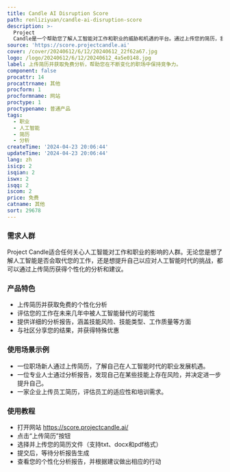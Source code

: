 ```yaml
---
title: Candle AI Disruption Score
path: renliziyuan/candle-ai-disruption-score
description: >-
  Project
  Candle是一个帮助您了解人工智能对工作和职业的威胁和机遇的平台。通过上传您的简历，我们提供免费的个性化分析和评估，告诉您的工作在未来几年中被人工智能替代的可能性，以及您当前的简历在人工智能时代的适应性。我们提供详细的分析报告，涵盖技能风险、技能类型、工作质量等方面。您还可以与我们的社区分享您的结果，并获得特殊优惠。
source: 'https://score.projectcandle.ai'
cover: /cover/20240612/6/12/20240612_22f62a67.jpg
logo: /logo/20240612/6/12/20240612_4a5e0148.jpg
label: 上传简历并获取免费分析，帮助您在不断变化的职场中保持竞争力。
component: false
procattr: 14
procattrname: 其他
procform: 1
procformname: 网站
proctype: 1
proctypename: 普通产品
tags:
  - 职业
  - 人工智能
  - 简历
  - 分析
createTime: '2024-04-23 20:06:44'
updateTime: '2024-04-23 20:06:44'
lang: zh
isicp: 2
isqian: 2
iswx: 2
isqq: 2
iscom: 2
price: 免费
catname: 其他
sort: 29678
---
```




### 需求人群
Project Candle适合任何关心人工智能对工作和职业的影响的人群。无论您是想了解人工智能是否会取代您的工作，还是想提升自己以应对人工智能时代的挑战，都可以通过上传简历获得个性化的分析和建议。

### 产品特色
- 上传简历并获取免费的个性化分析
- 评估您的工作在未来几年中被人工智能替代的可能性
- 提供详细的分析报告，涵盖技能风险、技能类型、工作质量等方面
- 与社区分享您的结果，并获得特殊优惠

### 使用场景示例
- 一位职场新人通过上传简历，了解自己在人工智能时代的职业发展机遇。
- 一位专业人士通过分析报告，发现自己在某些技能上存在风险，并决定进一步提升自己。
- 一家企业上传员工简历，评估员工的适应性和培训需求。

### 使用教程
- 打开网站 https://score.projectcandle.ai/
- 点击“上传简历”按钮
- 选择并上传您的简历文件（支持txt、docx和pdf格式）
- 提交后，等待分析报告生成
- 查看您的个性化分析报告，并根据建议做出相应的行动

  
